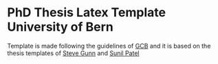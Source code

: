 # PhD Thesis Latex Template University of Bern

Template is made following the guidelines of [GCB](https://www.gcb.unibe.ch/phd_program/phd_degree/index_eng.html) and it is based on the thesis templates of [Steve Gunn](http://users.ecs.soton.ac.uk/srg/softwaretools/document/templates/) and [Sunil Patel](http://www.sunilpatel.co.uk/thesis-template/)